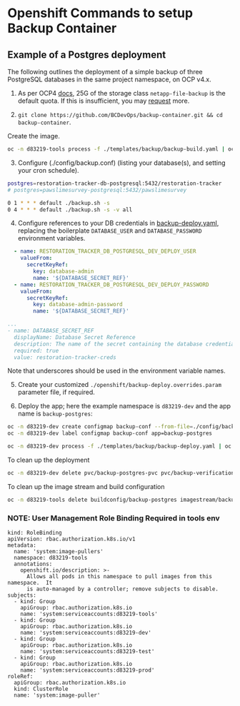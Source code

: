 # Openshift Commands to setup Backup Container

## <summary>Example of a Postgres deployment</summary>

The following outlines the deployment of a simple backup of three PostgreSQL databases in the same project namespace, on OCP v4.x.

1. As per OCP4 [docs](https://developer.gov.bc.ca/OCP4-Backup-and-Restore), 25G of the storage class `netapp-file-backup` is the default quota. If this is insufficient, you may [request](https://github.com/BCDevOps/devops-requests/issues/new/choose) more.

2. `git clone https://github.com/BCDevOps/backup-container.git && cd backup-container`.

Create the image.

```bash
oc -n d83219-tools process -f ./templates/backup/backup-build.yaml | oc -n d83219-tools create -f -
```

3. Configure (./config/backup.conf) (listing your database(s), and setting your cron schedule).

```bash
postgres=restoration-tracker-db-postgresql:5432/restoration-tracker
# postgres=pawslimesurvey-postgresql:5432/pawslimesurvey

0 1 * * * default ./backup.sh -s
0 4 * * * default ./backup.sh -s -v all
```

4. Configure references to your DB credentials in [backup-deploy.yaml](./openshift/templates/backup/backup-deploy.yaml), replacing the boilerplate `DATABASE_USER` and `DATABASE_PASSWORD` environment variables.

```yaml
  - name: RESTORATION_TRACKER_DB_POSTGRESQL_DEV_DEPLOY_USER
    valueFrom:
      secretKeyRef:
        key: database-admin
        name: '${DATABASE_SECRET_REF}'
  - name: RESTORATION_TRACKER_DB_POSTGRESQL_DEV_DEPLOY_PASSWORD
    valueFrom:
      secretKeyRef:
        key: database-admin-password
        name: '${DATABASE_SECRET_REF}'

...
- name: DATABASE_SECRET_REF
  displayName: Database Secret Reference
  description: The name of the secret containing the database credentials.
  required: true
  value: restoration-tracker-creds
```

Note that underscores should be used in the environment variable names.

5. Create your customized `./openshift/backup-deploy.overrides.param` parameter file, if required.

6. Deploy the app; here the example namespace is `d83219-dev` and the app name is `backup-postgres`:

```bash
oc -n d83219-dev create configmap backup-conf --from-file=./config/backup.conf
oc -n d83219-dev label configmap backup-conf app=backup-postgres

oc -n d83219-dev process -f ./templates/backup/backup-deploy.yaml | oc -n d83219-dev create -f -
```

To clean up the deployment

```bash
oc -n d83219-dev delete pvc/backup-postgres-pvc pvc/backup-verification secret/backup-postgres secret/ftp-secret dc/backup-postgres networkpolicy/backup-postgres configmap/backup-conf
```

To clean up the image stream and build configuration

```bash
oc -n d83219-tools delete buildconfig/backup-postgres imagestream/backup-postgres 
```

### NOTE: User Management Role Binding Required in tools env
```
kind: RoleBinding
apiVersion: rbac.authorization.k8s.io/v1
metadata:
  name: 'system:image-pullers'
  namespace: d83219-tools
  annotations:
    openshift.io/description: >-
      Allows all pods in this namespace to pull images from this namespace.  It
      is auto-managed by a controller; remove subjects to disable.
subjects:
  - kind: Group
    apiGroup: rbac.authorization.k8s.io
    name: 'system:serviceaccounts:d83219-tools'
  - kind: Group
    apiGroup: rbac.authorization.k8s.io
    name: 'system:serviceaccounts:d83219-dev'
  - kind: Group
    apiGroup: rbac.authorization.k8s.io
    name: 'system:serviceaccounts:d83219-test'
  - kind: Group
    apiGroup: rbac.authorization.k8s.io
    name: 'system:serviceaccounts:d83219-prod'
roleRef:
  apiGroup: rbac.authorization.k8s.io
  kind: ClusterRole
  name: 'system:image-puller'
```